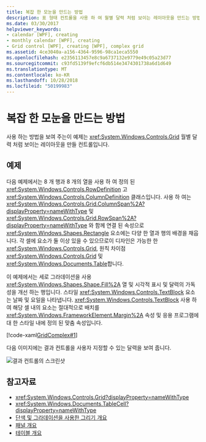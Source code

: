 ```yaml
---
title: 복잡 한 모눈을 만드는 방법
description: 표 형태 컨트롤을 사용 하 여 월별 달력 처럼 보이는 레이아웃을 만드는 방법의 예입니다.
ms.date: 03/30/2017
helpviewer_keywords:
- calendar [WPF], creating
- monthly calendar [WPF], creating
- Grid control [WPF], creating [WPF], complex grid
ms.assetid: 4ce3040a-a156-4364-9596-98ca1eca5550
ms.openlocfilehash: e2356113457e8c9a6737132e9779e49c05a23d77
ms.sourcegitcommit: c93fd5139f9efcf6db514e3474301738a6d1d649
ms.translationtype: MT
ms.contentlocale: ko-KR
ms.lasthandoff: 10/28/2018
ms.locfileid: "50199983"
---
```

# <a name="how-to-create-a-complex-grid"></a>복잡 한 모눈을 만드는 방법

사용 하는 방법을 보여 주는이 예제는 <xref:System.Windows.Controls.Grid> 월별 달력 처럼 보이는 레이아웃을 만들 컨트롤입니다.

## <a name="example"></a>예제

다음 예제에서는 8 개 행과 8 개의 열을 사용 하 여 정의 된 <xref:System.Windows.Controls.RowDefinition> 고 <xref:System.Windows.Controls.ColumnDefinition> 클래스입니다. 사용 하 여는 <xref:System.Windows.Controls.Grid.ColumnSpan%2A?displayProperty=nameWithType> 및 <xref:System.Windows.Controls.Grid.RowSpan%2A?displayProperty=nameWithType> 와 함께 연결 된 속성으로 <xref:System.Windows.Shapes.Rectangle> 요소에는 다양 한 열과 행의 배경을 채웁니다. 각 셀에 요소가 둘 이상 있을 수 있으므로이 디자인은 가능한 한 <xref:System.Windows.Controls.Grid>, 원칙 차이점 <xref:System.Windows.Controls.Grid> 및 <xref:System.Windows.Documents.Table>합니다.

이 예제에서는 세로 그라데이션을 사용 <xref:System.Windows.Shapes.Shape.Fill%2A> 열 및 시각적 표시 및 달력의 가독성을 개선 하는 행입니다. 스타일 <xref:System.Windows.Controls.TextBlock> 요소는 날짜 및 요일을 나타냅니다. <xref:System.Windows.Controls.TextBlock> 사용 하 여 해당 셀 내의 요소는 절대적으로 배치를 <xref:System.Windows.FrameworkElement.Margin%2A> 속성 및 응용 프로그램에 대 한 스타일 내에 정의 된 맞춤 속성입니다.

[!code-xaml[GridComplex#1](../../../../samples/snippets/csharp/VS_Snippets_Wpf/GridComplex/CS/default.xaml#1)]

다음 이미지에는 결과 컨트롤을 사용자 지정할 수 있는 달력을 보여 줍니다.

![결과 컨트롤의 스크린샷](./media/how-to-create-a-complex-grid/wpf-manual-calendar.png)

## <a name="see-also"></a>참고자료

- <xref:System.Windows.Controls.Grid?displayProperty=nameWithType>
- <xref:System.Windows.Documents.TableCell?displayProperty=nameWithType>
- [단색 및 그라데이션을 사용한 그리기 개요](../graphics-multimedia/painting-with-solid-colors-and-gradients-overview.md)
- [패널 개요](panels-overview.md)
- [테이블 개요](../advanced/table-overview.md)